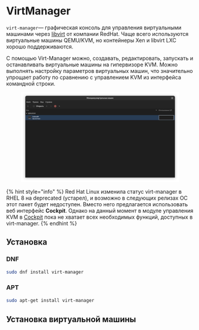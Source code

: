 # VirtManager

`virt-manager`— графическая консоль для управления виртуальными машинами через [libvirt](https://libvirt.org/) от компании RedHat. Чаще всего используются виртуальные машины QEMU/KVM, но контейнеры Xen и libvirt LXC хорошо поддерживаются.

С помощью Virt-Manager можно, создавать, редактировать, запускать и останавливать виртуальные машины на гипервизоре KVM. Можно выполнять настройку параметров виртуальных машин, что значительно упрощает работу по сравнению с управлением KVM из интерфейса командной строки.

<figure><img src="../../.gitbook/assets/Снимок экрана от 2024-02-07 23-55-57.png" alt=""><figcaption></figcaption></figure>

{% hint style="info" %}
Red Hat Linux изменила статус virt-manager в RHEL 8 на deprecated (устарел), и возможно в следующих релизах OC этот пакет будет недоступен. Вместо него предлагается использовать веб интерфейс **Cockpit**. Однако на данный момент в модуле управления KVM в [Cockpit](https://winitpro.ru/index.php/2020/05/18/cockpit-web-interfejs-upravleniya-serverom-linux/) пока не хватает всех необходимых функций, доступных в virt-manager.
{% endhint %}

## Установка

### DNF

```bash
sudo dnf install virt-manager
```

### APT

```bash
sudo apt-get install virt-manager
```

## Установка виртуальной машины
